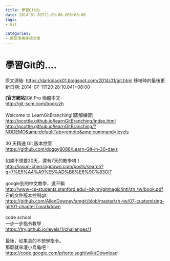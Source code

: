 ```yaml
---
title: 學習Git的....
date: 2014-01-03T11:09:00.005+08:00
tags: 
- Git

categories:
- 舊部落格移植文章
---
```


# 學習Git的....

原文連結: https://darkblack01.blogspot.com/2014/01/git.html
移植時的最後更新日期: 2014-07-11T20:28:10.041+08:00

<b>[官方網站]</b>Git Pro 簡體中文<br /><a href="http://git-scm.com/book/zh">http://git-scm.com/book/zh</a><br /><br />Welcome to LearnGitBranching!(圖解練習)<br /><a href="http://pcottle.github.io/learnGitBranching/index.html">http://pcottle.github.io/learnGitBranching/index.html</a><br /><a href="http://pcottle.github.io/learnGitBranching/?NODEMO&amp;defaultTab=remote&amp;command=levels">http://pcottle.github.io/learnGitBranching/?NODEMO&amp;defaultTab=remote&amp;command=levels</a><br /><br />30 天精通 Git 版本控管<br /><a href="https://github.com/doggy8088/Learn-Git-in-30-days">https://github.com/doggy8088/Learn-Git-in-30-days</a><br /><br />如果不想要30天，還有7天的教學唷！<br /><a href="http://jason-chen.logdown.com/posts/search?q=7%E5%A4%A9%E5%AD%B8%E6%9C%83GIT">http://jason-chen.logdown.com/posts/search?q=7%E5%A4%A9%E5%AD%B8%E6%9C%83GIT</a><br /><br />google到的中文教學，還不賴<br /><a href="http://www-cs-students.stanford.edu/~blynn/gitmagic/intl/zh_tw/book.pdf">http://www-cs-students.stanford.edu/~blynn/gitmagic/intl/zh_tw/book.pdf</a><br />它的文件版本控制git<br /><a href="https://github.com/AllenDowney/amgit/blob/master/zh-tw/07-customizing-git/01-chapter7.markdown">https://github.com/AllenDowney/amgit/blob/master/zh-tw/07-customizing-git/01-chapter7.markdown</a><br /><br />code school<br />一步一步指令教學<br /><a href="https://try.github.io/levels/1/challenges/1">https://try.github.io/levels/1/challenges/1</a><br /><br />最後，如果真的不想學指令。<br />那麼就來灌小烏龜吧！<br /><a href="https://code.google.com/p/tortoisegit/wiki/Download">https://code.google.com/p/tortoisegit/wiki/Download</a><br /><br />
